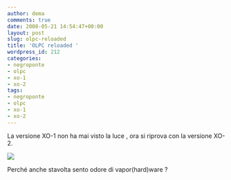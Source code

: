 ```yaml
---
author: dema
comments: true
date: 2008-05-21 14:54:47+00:00
layout: post
slug: olpc-reloaded
title: 'OLPC reloaded '
wordpress_id: 212
categories:
- negroponte
- olpc
- xo-1
- xo-2
tags:
- negroponte
- olpc
- xo-1
- xo-2
---
```


La versione XO-1 non ha mai visto la luce , ora si riprova con la versione XO-2.

[![](http://dema.tv/wp-content/uploads/2008/05/xo2.jpg?w=300)](http://dema.tv/wp-content/uploads/2008/05/xo21.jpg)

Perché anche stavolta sento odore di vapor(hard)ware ?
